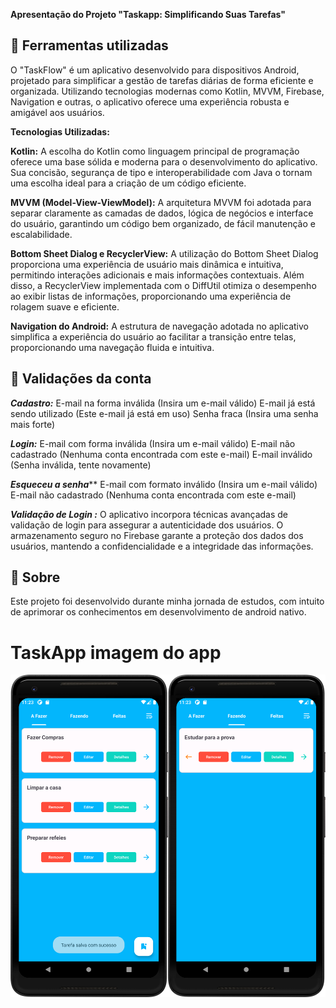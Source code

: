 **Apresentação do Projeto "Taskapp: Simplificando Suas Tarefas"**

## 🚀 Ferramentas utilizadas

O "TaskFlow" é um aplicativo desenvolvido para dispositivos Android, projetado para simplificar a gestão de tarefas diárias de forma eficiente e organizada. Utilizando tecnologias modernas como Kotlin, MVVM, Firebase, Navigation e outras, o aplicativo oferece uma experiência robusta e amigável aos usuários.

**Tecnologias Utilizadas:**

**Kotlin:** A escolha do Kotlin como linguagem principal de programação oferece uma base sólida e moderna para o desenvolvimento do aplicativo. Sua concisão, segurança de tipo e interoperabilidade com Java o tornam uma escolha ideal para a criação de um código eficiente.

**MVVM (Model-View-ViewModel):** A arquitetura MVVM foi adotada para separar claramente as camadas de dados, lógica de negócios e interface do usuário, garantindo um código bem organizado, de fácil manutenção e escalabilidade.

**Bottom Sheet Dialog e RecyclerView:** A utilização do Bottom Sheet Dialog proporciona uma experiência de usuário mais dinâmica e intuitiva, permitindo interações adicionais e mais informações contextuais. Além disso, a RecyclerView implementada com o DiffUtil otimiza o desempenho ao exibir listas de informações, proporcionando uma experiência de rolagem suave e eficiente.

**Navigation do Android:** A estrutura de navegação adotada no aplicativo simplifica a experiência do usuário ao facilitar a transição entre telas, proporcionando uma navegação fluida e intuitiva.
## :lock_with_ink_pen: Validações da conta

***Cadastro:*** E-mail na forma inválida (Insira um e-mail válido) E-mail já está sendo utilizado (Este e-mail já está em uso) Senha fraca (Insira uma senha mais forte)

***Login:*** E-mail com forma inválida (Insira um e-mail válido) E-mail não cadastrado (Nenhuma conta encontrada com este e-mail) E-mail inválido (Senha inválida, tente novamente)

***Esqueceu a senha***** E-mail com formato inválido (Insira um e-mail válido) E-mail não cadastrado (Nenhuma conta encontrada com este e-mail)

***Validação de Login :*** O aplicativo incorpora técnicas avançadas de validação de login para assegurar a autenticidade dos usuários. O armazenamento seguro no Firebase garante a proteção dos dados dos usuários, mantendo a confidencialidade e a integridade das informações.

 ## 📖 Sobre

Este projeto foi desenvolvido durante minha jornada de estudos, com intuito de aprimorar os conhecimentos em desenvolvimento de android nativo.


# TaskApp imagem do app
 ![Imagem do Aplicativo](TaskApp/app/src/main/res/drawable/prints/linkbank.png)


